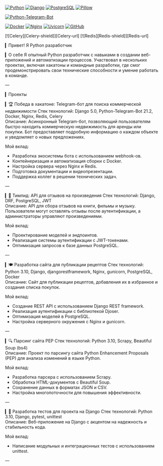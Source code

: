 <!-- BACK TO TOP LINK -->
<a name="readme-top"></a>


<!-- PROJECT SHIELDS -->
[![Python][Python-shield]][Python-url]
[![Django][Django-shield]][Django-url]
[![PostgreSQL][PostgreSQL-shield]][PostgreSQL-url]
[![Pillow][Pillow-shield]][Pillow-url]

[![Python-Telegram-Bot][Python-Telegram-Bot-shield]][Python-Telegram-Bot-url]

[![Docker][Docker-shield]][Docker-url]
[![Nginx][Nginx-shield]][Nginx-url]
[![Uvicorn][Uvicorn-shield]][Uvicorn-url]
[![GitHub][GitHub-shield]][GitHub-url]

[![Celery][Celery-shield]][Celery-url]
[![Redis][Redis-shield]][Redis-url]

▎Привет! Я Python разработчик

▎О себе
Я опытный Python разработчик с навыками в создании веб-приложений и автоматизации процессов. Участвовал в нескольких проектах, включая хакатоны и командные разработки, где смог продемонстрировать свои технические способности и умение работать в команде.

—

▎Проекты

▎🏆 Победа в хакатоне: Telegram-бот для поиска коммерческой недвижимости
Стек технологий: Django 5.0, Python-Telegram-Bot 21.2, Docker, Nginx, Redis, Celery  
Описание: Асинхронный Telegram-бот, позволяющий пользователям быстро находить коммерческую недвижимость для аренды или покупки. Бот предоставляет подробную информацию о каждом объекте и уведомляет о новых предложениях.

Мой вклад:
- Разработка экосистемы бота с использованием webhook-ов.
- Контейнеризация и автоматизация сборки с Docker.
- Настройка сервера через Nginx и Redis.
- Подготовка документации и видеопрезентации.
- Поддержка коллег в решении технических задач.

—

▎🌟 Тимлид: API для отзывов на произведения
Стек технологий: Django, DRF, PostgreSQL, JWT  
Описание: API для сбора отзывов на книги, фильмы и музыку. Пользователи могут оставлять отзывы после аутентификации, а администраторы управляют произведениями.

Мой вклад:
- Проектирование моделей и эндпоинтов.
- Реализация системы аутентификации с JWT-токенами.
- Оптимизация запросов к базе данных PostgreSQL.

—

▎🍽️ Разработка сайта для публикации рецептов
Стек технологий: Python 3.10, Django, djangorestframework, Nginx, gunicorn, PostgreSQL, Docker  
Описание: Сайт для публикации рецептов, добавления их в избранное и создания списка покупок.

Мой вклад:
- Создание REST API с использованием Django REST framework.
- Реализация аутентификации с библиотекой Djoser.
- Оптимизация моделей в PostgreSQL.
- Настройка серверного окружения с Nginx и gunicorn.

—

▎🔍 Парсинг сайта PEP
Стек технологий: Python 3.10, Scrapy, Beautiful Soup (bs4)  
Описание: Проект по парсингу сайта Python Enhancement Proposals (PEP) для анализа изменений в языке Python.

Мой вклад:
- Разработка парсера с использованием Scrapy.
- Обработка HTML-документов с Beautiful Soup.
- Сохранение данных в форматах JSON и CSV.
- Настройка многопоточности для повышения эффективности.

—

▎🧪 Разработка тестов для проекта на Django
Стек технологий: Python 3.10, Django, pytest, unittest  
Описание: Веб-приложение на Django с акцентом на надежность и стабильность кода.

Мой вклад:
- Написание модульных и интеграционных тестов с использованием unittest.

—

<!-- MARKDOWN LINKS & IMAGES -->
<!-- https://www.markdownguide.org/basic-syntax/#reference-style-links -->
[Python-shield]: https://img.shields.io/badge/Python-blue?style=flat&logo=python&labelColor=FDEBD0&logoColor=blue
[Python-url]: https://www.python.org/downloads/release/python-31010/
[Django-shield]: https://img.shields.io/badge/Django-green?style=flat&logo=django&labelColor=FDEBD0&logoColor=blue
[Django-url]: https://docs.djangoproject.com/en/5.0/releases/5.0/
[PostgreSQL-shield]: https://img.shields.io/badge/PostgreSQL-blue?style=flat&logo=PostgreSQL&labelColor=FDEBD0&logoColor=blue
[PostgreSQL-url]: https://www.postgresql.org/docs/13/release-13-15.html 
[Pillow-shield]: https://img.shields.io/badge/Pillow-green?style=flat&logo=pillow&labelColor=FDEBD0&logoColor=blue
[Pillow-url]: https://pillow.readthedocs.io/en/stable/releasenotes/10.3.0.html
[Python-Telegram-Bot-shield]: https://img.shields.io/badge/Python--telegram--bot-blue?style=flat&logo=telegram&labelColor=FDEBD0&logoColor=blue
[Python-Telegram-Bot-url]: https://docs.python-telegram-bot.org/en/v21.2/
[Docker-shield]: https://img.shields.io/badge/Docker-green?style=flat&logo=docker&labelColor=FDEBD0&logoColor=blue
[Docker-url]: https://docs.docker.com/engine/release-notes/26.1/
[Nginx-shield]: https://img.shields.io/badge/Nginx-blue?style=flat&logo=nginx&labelColor=FDEBD0&logoColor=blue
[Nginx-url]: https://nginx.org/en/docs/
[Uvicorn-shield]: https://img.shields.io/badge/Uvicorn-green?style=flat&logo=gunicorn&labelColor=FDEBD0&logoColor=blue
[Uvicorn-url]: https://www.uvicorn.org/release-notes/
[GitHub-shield]: https://img.shields.io/badge/GitHub-Actions-blue?style=flat&logo=github&labelColor=FDEBD0&logoColor=blue
[GitHub-url]: https://docs.github.com/en/actions



